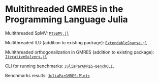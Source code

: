 # Multithreaded GMRES in the Programming Language Julia


Multithreaded SpMV: [`MtSpMV.jl`](https://github.com/jkrch/MtSpMV.jl)

Multithreaded ILU (addition to existing package): [`ExtendableSparse.jl`](https://github.com/j-fu/ExtendableSparse.jl/pull/13)

Multithreaded orthogonalization in GMRES (addition to existing package): [`IterativeSolvers.jl`](https://github.com/JuliaLinearAlgebra/IterativeSolvers.jl/pull/293)

CLI for running benchmarks: [`JuliaParGMRES-BenchCLI`](https://github.com/jkrch/JuliaParGMRES-BenchCLI).

Benchmarks results: [`JuliaParGMRES-Plots`](https://github.com/jkrch/JuliaParGMRES-Plots)

